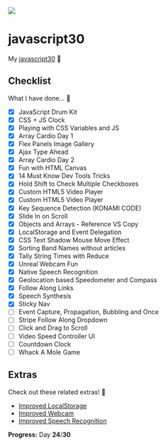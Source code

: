 ![](https://javascript30.com/images/JS3-social-share.png)

# javascript30

My [javascript30](https://javascript30.com) 🎉

## Checklist
What I have done... 🤔

- [x] JavaScript Drum Kit
- [x] CSS + JS Clock
- [x] Playing with CSS Variables and JS
- [x] Array Cardio Day 1
- [x] Flex Panels Image Gallery
- [x] Ajax Type Ahead
- [x] Array Cardio Day 2
- [x] Fun with HTML Canvas
- [x] 14 Must Know Dev Tools Tricks
- [x] Hold Shift to Check Multiple Checkboxes
- [x] Custom HTML5 Video Player
- [x] Custom HTML5 Video Player
- [x] Key Sequence Detection (KONAMI CODE)
- [x] Slide In on Scroll
- [x] Objects and Arrays - Reference VS Copy
- [x] LocalStorage and Event Delegation
- [x] CSS Text Shadow Mouse Move Effect
- [x] Sorting Band Names without articles
- [x] Tally String Times with Reduce
- [x] Unreal Webcam Fun
- [x] Native Speech Recognition
- [x] Geolocation based Speedometer and Compass
- [x] Follow Along Links
- [x] Speech Synthesis
- [x] Sticky Nav
- [ ] Event Capture, Propagation, Bubbling and Once
- [ ] Stripe Follow Along Dropdown
- [ ] Click and Drag to Scroll
- [ ] Video Speed Controller UI
- [ ] Countdown Clock
- [ ] Whack A Mole Game

## Extras
Check out these related extras! 🤗

- [Improved LocalStorage](https://github.com/jsmiith/javascript30-localstorage)
- [Improved Webcam](https://github.com/jsmiith/javascript30-webcam)
- [Improved Speech Recognition](https://github.com/jsmiith/javascript30-speechrecognition)

**Progress:** Day **24**/**30**